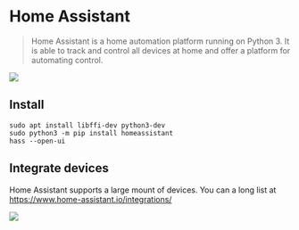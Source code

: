 # Home Assistant

>Home Assistant is a home automation platform running on Python 3. It is able to track and control all devices at home and offer a platform for automating control.

![](https://camo.githubusercontent.com/99578d7bca06d9c2973c2564e06f1ca444a4cce1/68747470733a2f2f7261772e6769746875622e636f6d2f686f6d652d617373697374616e742f686f6d652d617373697374616e742f6d61737465722f646f63732f73637265656e73686f74732e706e67)

## Install
```
sudo apt install libffi-dev python3-dev
sudo python3 -m pip install homeassistant
hass --open-ui
```

## Integrate devices
Home Assistant supports a large mount of devices. You can a long list at https://www.home-assistant.io/integrations/

![](https://camo.githubusercontent.com/ba21a6029ccb81d4a26b1ad9c198e61d01a07e7a/68747470733a2f2f7261772e6769746875622e636f6d2f686f6d652d617373697374616e742f686f6d652d617373697374616e742f6465762f646f63732f73637265656e73686f742d636f6d706f6e656e74732e706e67)

